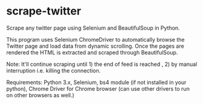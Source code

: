 # scrape-twitter

Scrape any twitter page using Selenium and BeautifulSoup in Python.

This program uses Selenium ChromeDriver to automatically browse the Twitter page and load data from dynamic scrolling. 
Once the pages are rendered the HTML is extracted and scraped through BeautifulSoup.

Note: It'll continue scraping until 1) the end of feed is reached , 2) by manual interruption i.e. killing the connection.


Requirements: Python 3.x, Selenium, bs4 module (if not installed in your python), Chrome Driver for Chrome browser (can use other drivers to run on other browsers as well.)
